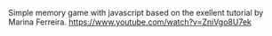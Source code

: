 Simple memory game with javascript based on the exellent tutorial by Marina Ferreira.
https://www.youtube.com/watch?v=ZniVgo8U7ek
